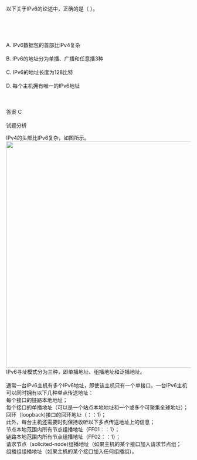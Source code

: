<div class="detail lh2">以下关于IPv6的论述中，正确的是（  ）。<p><br/></p><br/><br/>A. IPv6数据包的首部比IPv4复杂<br/><br/>B. IPv6的地址分为单播、广播和任意播3种<br/><br/>C. IPv6的地址长度为128比特<br/><br/>D. 每个主机拥有唯一的IPv6地址<br/><br/><br/><br/>答案 C<br/><br/>试题分析<br/><p>IPv4的头部比IPv6复杂，如图所示。<br/>
<img alt="" src="https://lstatic.xisaiwang.com/tiku/uploadfiles/2016-06/1cc4c27734d649aab0b2c7684e5c85e7_.png" style="width: 540px; height: 618px;"/><br/>
IPv6寻址模式分为三种，即单播地址、组播地址和泛播地址。<br/>
 <br/>
通常一台IPv6主机有多个IPv6地址，即使该主机只有一个单接口。一台IPv6主机可以同时拥有以下几种单点传送地址：<br/>每个接口的链路本地地址；<br/>每个接口的单播地址（可以是一个站点本地地址和一个或多个可聚集全球地址）；<br/>回环（loopback)接口的回环地址（：：1)；<br/>此外，每台主机还需要时刻保持收听以下多点传送地址上的信息；<br/>节点本地范围内所有节点组播地址（FF01：：1）；<br/>链路本地范围内所有节点组播地址（FF02：：1）；<br/>请求节点（solicited-node)组播地址（如果主机的某个接口加入请求节点组；<br/>组播组组播地址（如果主机的某个接口加入任何组播组）。</p></div>